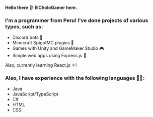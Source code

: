#### Hello there 👋! ElCholoGamer here.

### I'm a programmer from Peru! I've done projects of various types, such as:

- Discord bots 🤖
- Minecraft SpigotMC plugins 🔌
- Games with Unity and GameMaker Studio 🎮
- Simple web apps using Express.js 📡

Also, currently learning React.js ⚛️!

### Also, I have experience with the following languages 👨‍💻: 
- Java
- JavaScript/TypeScript
- C#
- HTML
- CSS